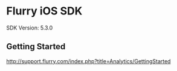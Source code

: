 Flurry iOS SDK
==================================
SDK Version: 5.3.0

Getting Started
----------------------------------
http://support.flurry.com/index.php?title=Analytics/GettingStarted